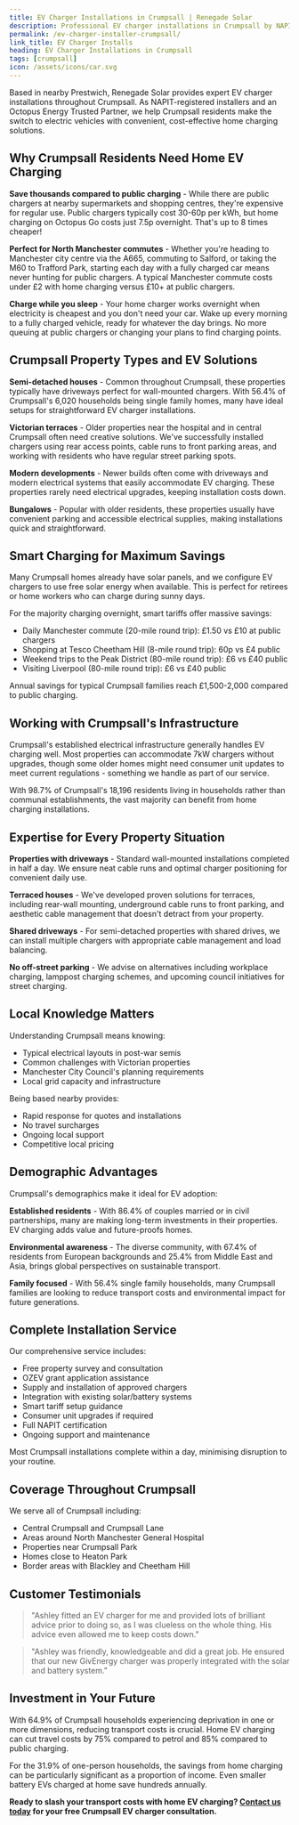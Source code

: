 ```yaml
---
title: EV Charger Installations in Crumpsall | Renegade Solar
description: Professional EV charger installations in Crumpsall by NAPIT-registered electrician. Smart charging integration with solar panels and home batteries.
permalink: /ev-charger-installer-crumpsall/
link_title: EV Charger Installs
heading: EV Charger Installations in Crumpsall
tags: [crumpsall]
icon: /assets/icons/car.svg
---
```


Based in nearby Prestwich, Renegade Solar provides expert EV charger installations throughout Crumpsall. As NAPIT-registered installers and an Octopus Energy Trusted Partner, we help Crumpsall residents make the switch to electric vehicles with convenient, cost-effective home charging solutions.

## Why Crumpsall Residents Need Home EV Charging

**Save thousands compared to public charging** - While there are public chargers at nearby supermarkets and shopping centres, they're expensive for regular use. Public chargers typically cost 30-60p per kWh, but home charging on Octopus Go costs just 7.5p overnight. That's up to 8 times cheaper!

**Perfect for North Manchester commutes** - Whether you're heading to Manchester city centre via the A665, commuting to Salford, or taking the M60 to Trafford Park, starting each day with a fully charged car means never hunting for public chargers. A typical Manchester commute costs under £2 with home charging versus £10+ at public chargers.

**Charge while you sleep** - Your home charger works overnight when electricity is cheapest and you don't need your car. Wake up every morning to a fully charged vehicle, ready for whatever the day brings. No more queuing at public chargers or changing your plans to find charging points.

## Crumpsall Property Types and EV Solutions

**Semi-detached houses** - Common throughout Crumpsall, these properties typically have driveways perfect for wall-mounted chargers. With 56.4% of Crumpsall's 6,020 households being single family homes, many have ideal setups for straightforward EV charger installations.

**Victorian terraces** - Older properties near the hospital and in central Crumpsall often need creative solutions. We've successfully installed chargers using rear access points, cable runs to front parking areas, and working with residents who have regular street parking spots.

**Modern developments** - Newer builds often come with driveways and modern electrical systems that easily accommodate EV charging. These properties rarely need electrical upgrades, keeping installation costs down.

**Bungalows** - Popular with older residents, these properties usually have convenient parking and accessible electrical supplies, making installations quick and straightforward.

## Smart Charging for Maximum Savings

Many Crumpsall homes already have solar panels, and we configure EV chargers to use free solar energy when available. This is perfect for retirees or home workers who can charge during sunny days.

For the majority charging overnight, smart tariffs offer massive savings:

- Daily Manchester commute (20-mile round trip): £1.50 vs £10 at public chargers
- Shopping at Tesco Cheetham Hill (8-mile round trip): 60p vs £4 public
- Weekend trips to the Peak District (80-mile round trip): £6 vs £40 public
- Visiting Liverpool (80-mile round trip): £6 vs £40 public

Annual savings for typical Crumpsall families reach £1,500-2,000 compared to public charging.

## Working with Crumpsall's Infrastructure

Crumpsall's established electrical infrastructure generally handles EV charging well. Most properties can accommodate 7kW chargers without upgrades, though some older homes might need consumer unit updates to meet current regulations - something we handle as part of our service.

With 98.7% of Crumpsall's 18,196 residents living in households rather than communal establishments, the vast majority can benefit from home charging installations.

## Expertise for Every Property Situation

**Properties with driveways** - Standard wall-mounted installations completed in half a day. We ensure neat cable runs and optimal charger positioning for convenient daily use.

**Terraced houses** - We've developed proven solutions for terraces, including rear-wall mounting, underground cable runs to front parking, and aesthetic cable management that doesn't detract from your property.

**Shared driveways** - For semi-detached properties with shared drives, we can install multiple chargers with appropriate cable management and load balancing.

**No off-street parking** - We advise on alternatives including workplace charging, lamppost charging schemes, and upcoming council initiatives for street charging.

## Local Knowledge Matters

Understanding Crumpsall means knowing:
- Typical electrical layouts in post-war semis
- Common challenges with Victorian properties
- Manchester City Council's planning requirements
- Local grid capacity and infrastructure

Being based nearby provides:
- Rapid response for quotes and installations
- No travel surcharges
- Ongoing local support
- Competitive local pricing

## Demographic Advantages

Crumpsall's demographics make it ideal for EV adoption:

**Established residents** - With 86.4% of couples married or in civil partnerships, many are making long-term investments in their properties. EV charging adds value and future-proofs homes.

**Environmental awareness** - The diverse community, with 67.4% of residents from European backgrounds and 25.4% from Middle East and Asia, brings global perspectives on sustainable transport.

**Family focused** - With 56.4% single family households, many Crumpsall families are looking to reduce transport costs and environmental impact for future generations.

## Complete Installation Service

Our comprehensive service includes:
- Free property survey and consultation
- OZEV grant application assistance
- Supply and installation of approved chargers
- Integration with existing solar/battery systems
- Smart tariff setup guidance
- Consumer unit upgrades if required
- Full NAPIT certification
- Ongoing support and maintenance

Most Crumpsall installations complete within a day, minimising disruption to your routine.

## Coverage Throughout Crumpsall

We serve all of Crumpsall including:
- Central Crumpsall and Crumpsall Lane
- Areas around North Manchester General Hospital
- Properties near Crumpsall Park
- Homes close to Heaton Park
- Border areas with Blackley and Cheetham Hill

## Customer Testimonials

> "Ashley fitted an EV charger for me and provided lots of brilliant advice prior to doing so, as I was clueless on the whole thing. His advice even allowed me to keep costs down."

> "Ashley was friendly, knowledgeable and did a great job. He ensured that our new GivEnergy charger was properly integrated with the solar and battery system."

## Investment in Your Future

With 64.9% of Crumpsall households experiencing deprivation in one or more dimensions, reducing transport costs is crucial. Home EV charging can cut travel costs by 75% compared to petrol and 85% compared to public charging.

For the 31.9% of one-person households, the savings from home charging can be particularly significant as a proportion of income. Even smaller battery EVs charged at home save hundreds annually.

**Ready to slash your transport costs with home EV charging? [Contact us today](/contact/) for your free Crumpsall EV charger consultation.**